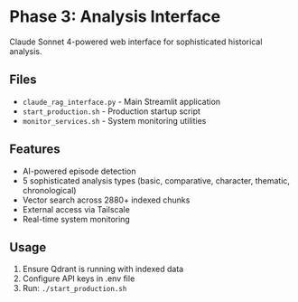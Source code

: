 # Phase 3: Analysis Interface

Claude Sonnet 4-powered web interface for sophisticated historical analysis.

## Files
- `claude_rag_interface.py` - Main Streamlit application
- `start_production.sh` - Production startup script
- `monitor_services.sh` - System monitoring utilities

## Features
- AI-powered episode detection
- 5 sophisticated analysis types (basic, comparative, character, thematic, chronological)
- Vector search across 2880+ indexed chunks
- External access via Tailscale
- Real-time system monitoring

## Usage
1. Ensure Qdrant is running with indexed data
2. Configure API keys in .env file
3. Run: `./start_production.sh`
